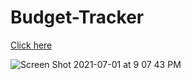 # Budget-Tracker
[Click here](https://yafet-segid.github.io/Budget-Tracker/)

![Screen Shot 2021-07-01 at 9 07 43 PM](https://user-images.githubusercontent.com/83928646/124211716-377ef380-dab3-11eb-9023-0f359a448f84.png)

